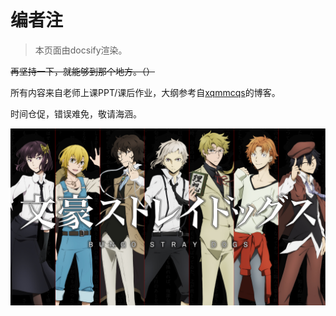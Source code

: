 # 编者注

> 本页面由docsify渲染。

~~再坚持一下，就能够到那个地方。（）~~

所有内容来自老师上课PPT/课后作业，大纲参考自[xqmmcqs](https://blog.xqmmcqs.com/)的博客。

时间仓促，错误难免，敬请海涵。

![img](README.imgs/699783.jpg)



